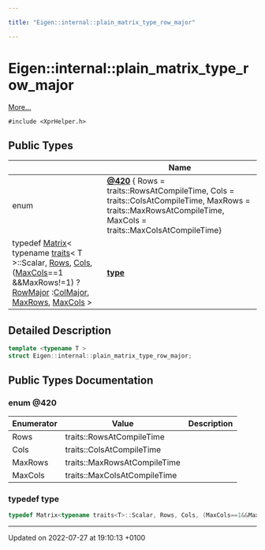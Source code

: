 ```yaml
---

title: "Eigen::internal::plain_matrix_type_row_major"

---
```


# Eigen::internal::plain_matrix_type_row_major



 [More...](#detailed-description)


`#include <XprHelper.h>`

## Public Types

|                | Name           |
| -------------- | -------------- |
| enum| **[@420](http://example.org/classes/structeigen_1_1internal_1_1plain__matrix__type__row__major/#enum-@420)** { Rows = traits<T>::RowsAtCompileTime, Cols = traits<T>::ColsAtCompileTime, MaxRows = traits<T>::MaxRowsAtCompileTime, MaxCols = traits<T>::MaxColsAtCompileTime} |
| typedef <a href="http://example.org/classes/classeigen_1_1matrix/">Matrix</a>< typename <a href="http://example.org/classes/structeigen_1_1internal_1_1traits/">traits</a>< T >::Scalar, <a href="http://example.org/classes/structeigen_1_1internal_1_1plain__matrix__type__row__major/#enumvalue-rows">Rows</a>, <a href="http://example.org/classes/structeigen_1_1internal_1_1plain__matrix__type__row__major/#enumvalue-cols">Cols</a>,(<a href="http://example.org/classes/structeigen_1_1internal_1_1plain__matrix__type__row__major/#enumvalue-maxcols">MaxCols</a>==1 &&MaxRows!=1) ? <a href="http://example.org/namespaces/namespaceeigen/#enumvalue-rowmajor">RowMajor</a> :<a href="http://example.org/namespaces/namespaceeigen/#enumvalue-colmajor">ColMajor</a>, <a href="http://example.org/classes/structeigen_1_1internal_1_1plain__matrix__type__row__major/#enumvalue-maxrows">MaxRows</a>, <a href="http://example.org/classes/structeigen_1_1internal_1_1plain__matrix__type__row__major/#enumvalue-maxcols">MaxCols</a> > | **[type](http://example.org/classes/structeigen_1_1internal_1_1plain__matrix__type__row__major/#typedef-type)**  |

## Detailed Description

```cpp
template <typename T >
struct Eigen::internal::plain_matrix_type_row_major;
```

## Public Types Documentation

### enum @420

| Enumerator | Value | Description |
| ---------- | ----- | ----------- |
| Rows | traits<T>::RowsAtCompileTime|   |
| Cols | traits<T>::ColsAtCompileTime|   |
| MaxRows | traits<T>::MaxRowsAtCompileTime|   |
| MaxCols | traits<T>::MaxColsAtCompileTime|   |




### typedef type

```cpp
typedef Matrix<typename traits<T>::Scalar, Rows, Cols, (MaxCols==1&&MaxRows!=1) ? RowMajor : ColMajor, MaxRows, MaxCols > Eigen::internal::plain_matrix_type_row_major< T >::type;
```


-------------------------------

Updated on 2022-07-27 at 19:10:13 +0100